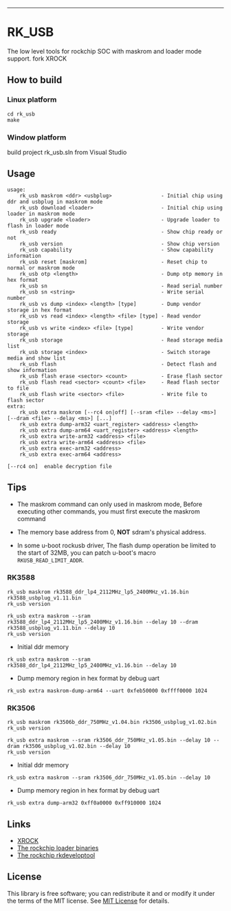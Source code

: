 ***
# RK_USB
The low level tools for rockchip SOC with maskrom and loader mode support.
 fork XROCK 

## How to build

### Linux platform

```shell
cd rk_usb
make
```

### Window platform

build project rk_usb.sln from Visual Studio




## Usage

```
usage:
    rk_usb maskrom <ddr> <usbplug>                - Initial chip using ddr and usbplug in maskrom mode
    rk_usb download <loader>                      - Initial chip using loader in maskrom mode
    rk_usb upgrade <loader>                       - Upgrade loader to flash in loader mode
    rk_usb ready                                  - Show chip ready or not
    rk_usb version                                - Show chip version
    rk_usb capability                             - Show capability information
    rk_usb reset [maskrom]                        - Reset chip to normal or maskrom mode
    rk_usb otp <length>                           - Dump otp memory in hex format
    rk_usb sn                                     - Read serial number
    rk_usb sn <string>                            - Write serial number
    rk_usb vs dump <index> <length> [type]        - Dump vendor storage in hex format
    rk_usb vs read <index> <length> <file> [type] - Read vendor storage
    rk_usb vs write <index> <file> [type]         - Write vendor storage
    rk_usb storage                                - Read storage media list
    rk_usb storage <index>                        - Switch storage media and show list
    rk_usb flash                                  - Detect flash and show information
    rk_usb flash erase <sector> <count>           - Erase flash sector
    rk_usb flash read <sector> <count> <file>     - Read flash sector to file
    rk_usb flash write <sector> <file>            - Write file to flash sector
extra:
    rk_usb extra maskrom [--rc4 on|off] [--sram <file> --delay <ms>] [--dram <file> --delay <ms>] [...]
    rk_usb extra dump-arm32 <uart_register> <address> <length>
    rk_usb extra dump-arm64 <uart_register> <address> <length>
    rk_usb extra write-arm32 <address> <file>
    rk_usb extra write-arm64 <address> <file>
    rk_usb extra exec-arm32 <address>
    rk_usb extra exec-arm64 <address>

[--rc4 on]  enable decryption file
```



## Tips

- The maskrom command can only used in maskrom mode, Before executing other commands, you must first execute the maskrom command

- The memory base address from 0, **NOT** sdram's physical address.

- In some u-boot rockusb driver, The flash dump operation be limited to the start of 32MB, you can patch u-boot's macro `RKUSB_READ_LIMIT_ADDR`.



### RK3588

```shell
rk_usb maskrom rk3588_ddr_lp4_2112MHz_lp5_2400MHz_v1.16.bin rk3588_usbplug_v1.11.bin
rk_usb version
```

```shell\
rk_usb extra maskrom --sram rk3588_ddr_lp4_2112MHz_lp5_2400MHz_v1.16.bin --delay 10 --dram rk3588_usbplug_v1.11.bin --delay 10
rk_usb version
```

- Initial ddr memory

```shell
rk_usb extra maskrom --sram rk3588_ddr_lp4_2112MHz_lp5_2400MHz_v1.16.bin --delay 10
```

- Dump memory region in hex format by debug uart

```shell
rk_usb extra maskrom-dump-arm64 --uart 0xfeb50000 0xffff0000 1024
```


### RK3506

```shell
rk_usb maskrom rk3506b_ddr_750MHz_v1.04.bin rk3506_usbplug_v1.02.bin
rk_usb version
```


```shell
rk_usb extra maskrom --sram rk3506_ddr_750MHz_v1.05.bin --delay 10 --dram rk3506_usbplug_v1.02.bin --delay 10
rk_usb version
```


- Initial ddr memory

```shell
rk_usb extra maskrom --sram rk3506_ddr_750MHz_v1.05.bin --delay 10
```


- Dump memory region in hex format by debug uart

```shell
rk_usb extra dump-arm32 0xff0a0000 0xff910000 1024
```


## Links
* [ XROCK ](https://github.com/xboot/xrock)
* [The rockchip loader binaries](https://github.com/rockchip-linux/rkbin)
* [The rockchip rkdeveloptool](https://github.com/rockchip-linux/rkdeveloptool)



## License

This library is free software; you can redistribute it and or modify it under the terms of the MIT license. See [MIT License](LICENSE) for details.

